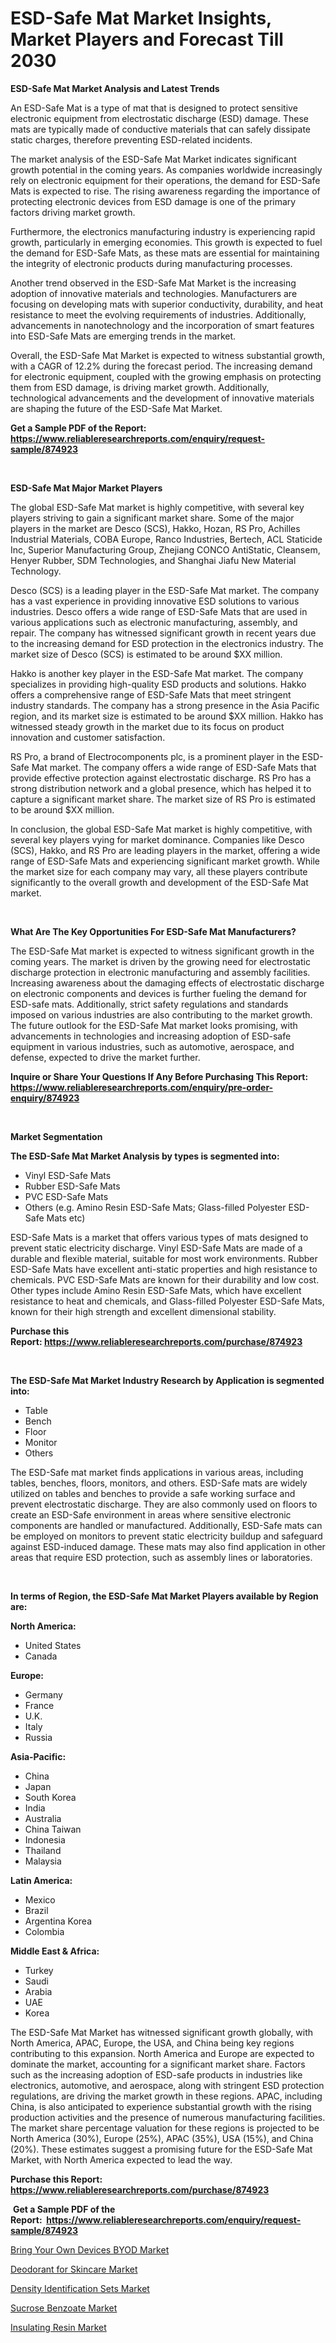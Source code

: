 <p><h1>ESD-Safe Mat Market Insights, Market Players and Forecast Till 2030</h1></p><p><strong>ESD-Safe Mat Market Analysis and Latest Trends</strong></p>
<p><p>An ESD-Safe Mat is a type of mat that is designed to protect sensitive electronic equipment from electrostatic discharge (ESD) damage. These mats are typically made of conductive materials that can safely dissipate static charges, therefore preventing ESD-related incidents.</p><p>The market analysis of the ESD-Safe Mat Market indicates significant growth potential in the coming years. As companies worldwide increasingly rely on electronic equipment for their operations, the demand for ESD-Safe Mats is expected to rise. The rising awareness regarding the importance of protecting electronic devices from ESD damage is one of the primary factors driving market growth.</p><p>Furthermore, the electronics manufacturing industry is experiencing rapid growth, particularly in emerging economies. This growth is expected to fuel the demand for ESD-Safe Mats, as these mats are essential for maintaining the integrity of electronic products during manufacturing processes.</p><p>Another trend observed in the ESD-Safe Mat Market is the increasing adoption of innovative materials and technologies. Manufacturers are focusing on developing mats with superior conductivity, durability, and heat resistance to meet the evolving requirements of industries. Additionally, advancements in nanotechnology and the incorporation of smart features into ESD-Safe Mats are emerging trends in the market.</p><p>Overall, the ESD-Safe Mat Market is expected to witness substantial growth, with a CAGR of 12.2% during the forecast period. The increasing demand for electronic equipment, coupled with the growing emphasis on protecting them from ESD damage, is driving market growth. Additionally, technological advancements and the development of innovative materials are shaping the future of the ESD-Safe Mat Market.</p></p>
<p><strong>Get a Sample PDF of the Report:&nbsp; <a href="https://www.reliableresearchreports.com/enquiry/request-sample/874923">https://www.reliableresearchreports.com/enquiry/request-sample/874923</a></strong></p>
<p>&nbsp;</p>
<p><strong>ESD-Safe Mat Major Market Players</strong></p>
<p><p>The global ESD-Safe Mat market is highly competitive, with several key players striving to gain a significant market share. Some of the major players in the market are Desco (SCS), Hakko, Hozan, RS Pro, Achilles Industrial Materials, COBA Europe, Ranco Industries, Bertech, ACL Staticide Inc, Superior Manufacturing Group, Zhejiang CONCO AntiStatic, Cleansem, Henyer Rubber, SDM Technologies, and Shanghai Jiafu New Material Technology.</p><p>Desco (SCS) is a leading player in the ESD-Safe Mat market. The company has a vast experience in providing innovative ESD solutions to various industries. Desco offers a wide range of ESD-Safe Mats that are used in various applications such as electronic manufacturing, assembly, and repair. The company has witnessed significant growth in recent years due to the increasing demand for ESD protection in the electronics industry. The market size of Desco (SCS) is estimated to be around $XX million.</p><p>Hakko is another key player in the ESD-Safe Mat market. The company specializes in providing high-quality ESD products and solutions. Hakko offers a comprehensive range of ESD-Safe Mats that meet stringent industry standards. The company has a strong presence in the Asia Pacific region, and its market size is estimated to be around $XX million. Hakko has witnessed steady growth in the market due to its focus on product innovation and customer satisfaction.</p><p>RS Pro, a brand of Electrocomponents plc, is a prominent player in the ESD-Safe Mat market. The company offers a wide range of ESD-Safe Mats that provide effective protection against electrostatic discharge. RS Pro has a strong distribution network and a global presence, which has helped it to capture a significant market share. The market size of RS Pro is estimated to be around $XX million.</p><p>In conclusion, the global ESD-Safe Mat market is highly competitive, with several key players vying for market dominance. Companies like Desco (SCS), Hakko, and RS Pro are leading players in the market, offering a wide range of ESD-Safe Mats and experiencing significant market growth. While the market size for each company may vary, all these players contribute significantly to the overall growth and development of the ESD-Safe Mat market.</p></p>
<p>&nbsp;</p>
<p><strong>What Are The Key Opportunities For ESD-Safe Mat Manufacturers?</strong></p>
<p><p>The ESD-Safe Mat market is expected to witness significant growth in the coming years. The market is driven by the growing need for electrostatic discharge protection in electronic manufacturing and assembly facilities. Increasing awareness about the damaging effects of electrostatic discharge on electronic components and devices is further fueling the demand for ESD-safe mats. Additionally, strict safety regulations and standards imposed on various industries are also contributing to the market growth. The future outlook for the ESD-Safe Mat market looks promising, with advancements in technologies and increasing adoption of ESD-safe equipment in various industries, such as automotive, aerospace, and defense, expected to drive the market further.</p></p>
<p><strong>Inquire or Share Your Questions If Any Before Purchasing This Report: <a href="https://www.reliableresearchreports.com/enquiry/pre-order-enquiry/874923">https://www.reliableresearchreports.com/enquiry/pre-order-enquiry/874923</a></strong></p>
<p>&nbsp;</p>
<p><strong>Market Segmentation</strong></p>
<p><strong>The ESD-Safe Mat Market Analysis by types is segmented into:</strong></p>
<p><ul><li>Vinyl ESD-Safe Mats</li><li>Rubber ESD-Safe Mats</li><li>PVC ESD-Safe Mats</li><li>Others (e.g. Amino Resin ESD-Safe Mats; Glass-filled Polyester ESD-Safe Mats etc)</li></ul></p>
<p><p>ESD-Safe Mats is a market that offers various types of mats designed to prevent static electricity discharge. Vinyl ESD-Safe Mats are made of a durable and flexible material, suitable for most work environments. Rubber ESD-Safe Mats have excellent anti-static properties and high resistance to chemicals. PVC ESD-Safe Mats are known for their durability and low cost. Other types include Amino Resin ESD-Safe Mats, which have excellent resistance to heat and chemicals, and Glass-filled Polyester ESD-Safe Mats, known for their high strength and excellent dimensional stability.</p></p>
<p><strong>Purchase this Report:&nbsp;<a href="https://www.reliableresearchreports.com/purchase/874923">https://www.reliableresearchreports.com/purchase/874923</a></strong></p>
<p>&nbsp;</p>
<p><strong>The ESD-Safe Mat Market Industry Research by Application is segmented into:</strong></p>
<p><ul><li>Table</li><li>Bench</li><li>Floor</li><li>Monitor</li><li>Others</li></ul></p>
<p><p>The ESD-Safe mat market finds applications in various areas, including tables, benches, floors, monitors, and others. ESD-Safe mats are widely utilized on tables and benches to provide a safe working surface and prevent electrostatic discharge. They are also commonly used on floors to create an ESD-Safe environment in areas where sensitive electronic components are handled or manufactured. Additionally, ESD-Safe mats can be employed on monitors to prevent static electricity buildup and safeguard against ESD-induced damage. These mats may also find application in other areas that require ESD protection, such as assembly lines or laboratories.</p></p>
<p>&nbsp;</p>
<p><strong>In terms of Region, the ESD-Safe Mat Market Players available by Region are:</strong></p>
<p>
    <p> <strong> North America: </strong>
        <ul>
            <li>United States</li>
            <li>Canada</li>
        </ul>
        </p> 
    <p> <strong> Europe: </strong>
        <ul>
            <li>Germany</li>
            <li>France</li>
            <li>U.K.</li>
            <li>Italy</li>
            <li>Russia</li>
        </ul>
        </p> 
    <p> <strong> Asia-Pacific: </strong>
        <ul>
            <li>China</li>
            <li>Japan</li>
            <li>South Korea</li>
            <li>India</li>
            <li>Australia</li>
            <li>China Taiwan</li>
            <li>Indonesia</li>
            <li>Thailand</li>
            <li>Malaysia</li>
        </ul>
        </p> 
    <p> <strong> Latin America: </strong>
        <ul>
            <li>Mexico</li>
            <li>Brazil</li>
            <li>Argentina Korea</li>
            <li>Colombia</li>
        </ul>
        </p> 
    <p> <strong> Middle East & Africa: </strong>
        <ul>
            <li>Turkey</li>
            <li>Saudi</li>
            <li>Arabia</li>
            <li>UAE</li>
            <li>Korea</li>
        </ul>
    </p>
    </p>
<p><p>The ESD-Safe Mat Market has witnessed significant growth globally, with North America, APAC, Europe, the USA, and China being key regions contributing to this expansion. North America and Europe are expected to dominate the market, accounting for a significant market share. Factors such as the increasing adoption of ESD-safe products in industries like electronics, automotive, and aerospace, along with stringent ESD protection regulations, are driving the market growth in these regions. APAC, including China, is also anticipated to experience substantial growth with the rising production activities and the presence of numerous manufacturing facilities. The market share percentage valuation for these regions is projected to be North America (30%), Europe (25%), APAC (35%), USA (15%), and China (20%). These estimates suggest a promising future for the ESD-Safe Mat Market, with North America expected to lead the way.</p></p>
<p><strong>Purchase this Report: <a href="https://www.reliableresearchreports.com/purchase/874923">https://www.reliableresearchreports.com/purchase/874923</a></strong></p>
<p>&nbsp;<strong>Get a Sample PDF of the Report:&nbsp;&nbsp;<a href="https://www.reliableresearchreports.com/enquiry/request-sample/874923">https://www.reliableresearchreports.com/enquiry/request-sample/874923</a></strong></p>
<p><strong></strong></p>
<p><p><a href="https://www.reportprime.com/bring-your-own-devices-byod-r7004">Bring Your Own Devices BYOD Market</a></p><p><a href="https://medium.com/@santo151299/deodorant-for-skincare-market-size-growth-forecast-2023-2030-4aff928a7e51">Deodorant for Skincare Market</a></p><p><a href="https://medium.com/@sanju991215/density-identification-sets-market-size-growth-forecast-2023-2030-2140b58a0773">Density Identification Sets Market</a></p><p><a href="https://www.linkedin.com/pulse/sucrose-benzoate-market-size-share-amp-trends-analysis-jsjie/">Sucrose Benzoate Market</a></p><p><a href="https://www.linkedin.com/pulse/insulating-resin-market-size-share-amp-trends-analysis-ml13e/">Insulating Resin Market</a></p></p>